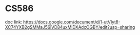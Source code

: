# CS586
doc link:
https://docs.google.com/document/d/1-utVlyt8-XC74YXB2gSMMaJ56iVD84uxMlDXAdcOGBY/edit?usp=sharing
